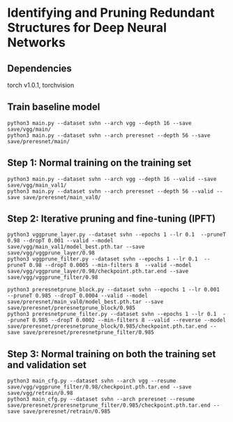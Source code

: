 # Identifying and Pruning Redundant Structures for Deep Neural Networks

## Dependencies
torch v1.0.1, torchvision

## Train baseline model

```shell
python3 main.py --dataset svhn --arch vgg --depth 16 --save save/vgg/main/
python3 main.py --dataset svhn --arch preresnet --depth 56 --save save/preresnet/main/
```

## Step 1: Normal training on the training set

```shell
python3 main.py --dataset svhn --arch vgg --depth 16 --valid --save save/vgg/main_val1/
python3 main.py --dataset svhn --arch preresnet --depth 56 --valid --save save/preresnet/main_val0/
```

## Step 2: Iterative pruning and fine-tuning (IPFT)

```shell
python3 vggprune_layer.py --dataset svhn --epochs 1 --lr 0.1  --pruneT 0.98 --dropT 0.001 --valid --model save/vgg/main_val1/model_best.pth.tar --save save/vgg/vggprune_layer/0.98 
python3 vggprune_filter.py --dataset svhn --epochs 1 --lr 0.1  --pruneT 0.98 --dropT 0.0005 --min-filters 8  --valid --model save/vgg/vggprune_layer/0.98/checkpoint.pth.tar.end --save save/vgg/vggprune_filter/0.98

python3 preresnetprune_block.py --dataset svhn --epochs 1 --lr 0.001  --pruneT 0.985 --dropT 0.0004 --valid --model save/preresnet/main_val0/model_best.pth.tar --save save/preresnet/preresnetprune_block/0.985 
python3 preresnetprune_filter.py --dataset svhn --epochs 1 --lr 0.1  --pruneT 0.985 --dropT 0.0002 --min-filters 8 --valid --reverse --model save/preresnet/preresnetprune_block/0.985/checkpoint.pth.tar.end --save save/preresnet/preresnetprune_filter/0.985
```

## Step 3: Normal training on both the training set and validation set

```shell
python3 main_cfg.py --dataset svhn --arch vgg --resume save/vgg/vggprune_filter/0.98/checkpoint.pth.tar.end --save save/vgg/retrain/0.98 
python3 main_cfg.py --dataset svhn --arch preresnet --resume save/preresnet/preresnetprune_filter/0.985/checkpoint.pth.tar.end --save save/preresnet/retrain/0.985 
```